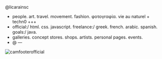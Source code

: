 @licarainsc
- people. art. travel. movement. fashion. φoτογrαφία. vie au naturel + techn0 +++ 
- official:/ html. css. javascript. freelance:/ greek. french. arabic. spanish. goals:/ java. 
- galleries. concept stores. shops. artists. personal pages. events.
- @ —

<!---
licarainsc/licarainsc is a ✨ special ✨ repository because its `README.md` (this file) appears on your GitHub profile.
You can click the Preview link to take a look at your changes.
--->
![camfooterofficial](https://user-images.githubusercontent.com/119945254/206821958-a405d739-df0b-4d18-8db0-1c4ba34e7cd7.png)
